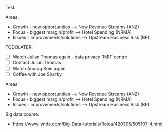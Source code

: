 Test:

Areas: 
- Growth - new opportunities --> New Revenue Streams (ANZ)
- Focus - biggest margin/profit --> Hotel Spending (NRMA)
- Issues - improvements/solutions --> Upstream Business Risk (BP)

TODOLATER:

- [ ] Watch Julian Thomas again - data privacy RMIT centre
- [ ] Contact Julian Thomas
- [ ] Watch Anurag Soin again
- [ ] Coffee with Joe Sharky

Areas: 
- Growth - new opportunities --> New Revenue Streams (ANZ)
- Focus - biggest margin/profit --> Hotel Spending (NRMA)
- Issues - improvements/solutions --> Upstream Business Risk (BP)

Big data course:

- https://www.lynda.com/Big-Data-tutorials/Roles/420305/505107-4.html